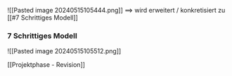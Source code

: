 ![[Pasted image 20240515105444.png]]
==> wird erweitert / konkretisiert zu [[#7 Schrittiges Modell]]

### 7 Schrittiges Modell
![[Pasted image 20240515105512.png]]

[[Projektphase - Revision]]

